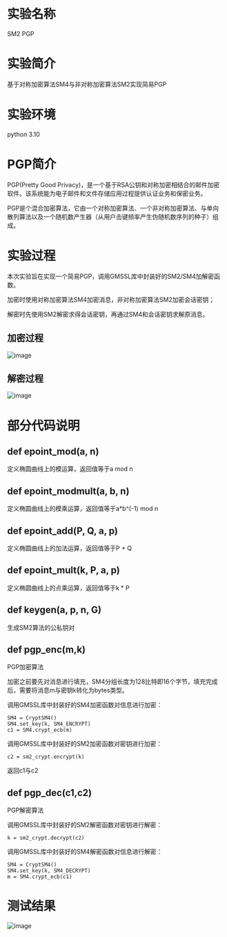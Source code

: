# 实验名称
SM2 PGP

# 实验简介
基于对称加密算法SM4与非对称加密算法SM2实现简易PGP



# 实验环境

python 3.10

# PGP简介
PGP(Pretty Good Privacy)，是一个基于RSA公钥和对称加密相结合的邮件加密软件。该系统能为电子邮件和文件存储应用过程提供认证业务和保密业务。

PGP是个混合加密算法，它由一个对称加密算法、一个非对称加密算法、与单向散列算法以及一个随机数产生器（从用户击键频率产生伪随机数序列的种子）组成。

# 实验过程
本次实验旨在实现一个简易PGP，调用GMSSL库中封装好的SM2/SM4加解密函数。

加密时使用对称加密算法SM4加密消息，非对称加密算法SM2加密会话密钥；

解密时先使用SM2解密求得会话密钥，再通过SM4和会话密钥求解原消息。

## 加密过程
![image](https://user-images.githubusercontent.com/105578152/180976048-bc82649d-e801-4a28-a5c2-3a340b11e63f.png)

## 解密过程
![image](https://user-images.githubusercontent.com/105578152/180976114-0d3a1d28-5c1b-4034-ad68-6da4d6779308.png)

# 部分代码说明
## def epoint_mod(a, n)
定义椭圆曲线上的模运算，返回值等于a mod n

## def epoint_modmult(a, b, n)
定义椭圆曲线上的模乘运算，返回值等于a*b^(-1) mod n

## def epoint_add(P, Q, a, p)
定义椭圆曲线上的加法运算，返回值等于P + Q

## def epoint_mult(k, P, a, p)
定义椭圆曲线上的点乘运算，返回值等于k * P

## def keygen(a, p, n, G)
生成SM2算法的公私钥对

## def pgp_enc(m,k)
PGP加密算法

加密之前要先对消息进行填充，SM4分组长度为128比特即16个字节，填充完成后，需要将消息m与密钥k转化为bytes类型。

调用GMSSL库中封装好的SM4加密函数对信息进行加密：

```
SM4 = CryptSM4()
SM4.set_key(k, SM4_ENCRYPT)
c1 = SM4.crypt_ecb(m)
```

调用GMSSL库中封装好的SM2加密函数对密钥进行加密：

```
c2 = sm2_crypt.encrypt(k)
```

返回c1与c2

## def pgp_dec(c1,c2)
PGP解密算法

调用GMSSL库中封装好的SM2解密函数对密钥进行解密：

```
k = sm2_crypt.decrypt(c2)
```

调用GMSSL库中封装好的SM4解密函数对信息进行解密：

```
SM4 = CryptSM4()
SM4.set_key(k, SM4_DECRYPT)
m = SM4.crypt_ecb(c1)
```
# 测试结果
![image](https://user-images.githubusercontent.com/105578152/180979638-f56be70a-bb26-4c3e-9516-6cc370d65a2b.png)
